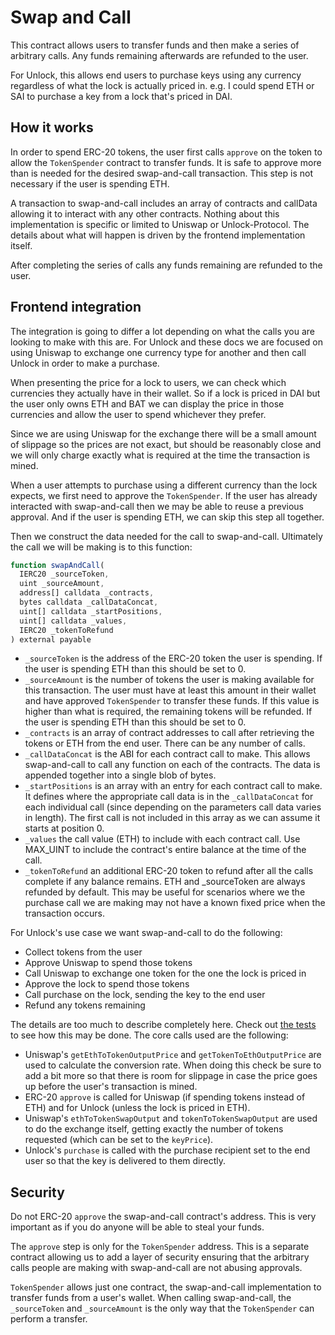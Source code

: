 # Swap and Call

This contract allows users to transfer funds and then make a series of arbitrary calls. Any funds remaining afterwards are refunded to the user.

For Unlock, this allows end users to purchase keys using any currency regardless of what the lock is actually priced in. e.g. I could spend ETH or SAI to purchase a key from a lock that's priced in DAI.

## How it works

In order to spend ERC-20 tokens, the user first calls `approve` on the token to allow the `TokenSpender` contract to transfer funds. It is safe to approve more than is needed for the desired swap-and-call transaction. This step is not necessary if the user is spending ETH.

A transaction to swap-and-call includes an array of contracts and callData allowing it to interact with any other contracts. Nothing about this implementation is specific or limited to Uniswap or Unlock-Protocol. The details about what will happen is driven by the frontend implementation itself.

After completing the series of calls any funds remaining are refunded to the user.

## Frontend integration

The integration is going to differ a lot depending on what the calls you are looking to make with this are. For Unlock and these docs we are focused on using Uniswap to exchange one currency type for another and then call Unlock in order to make a purchase.

When presenting the price for a lock to users, we can check which currencies they actually have in their wallet. So if a lock is priced in DAI but the user only owns ETH and BAT we can display the price in those currencies and allow the user to spend whichever they prefer.

Since we are using Uniswap for the exchange there will be a small amount of slippage so the prices are not exact, but should be reasonably close and we will only charge exactly what is required at the time the transaction is mined.

When a user attempts to purchase using a different currency than the lock expects, we first need to approve the `TokenSpender`. If the user has already interacted with swap-and-call then we may be able to reuse a previous approval. And if the user is spending ETH, we can skip this step all together.

Then we construct the data needed for the call to swap-and-call. Ultimately the call we will be making is to this function:

```javascript
function swapAndCall(
  IERC20 _sourceToken,
  uint _sourceAmount,
  address[] calldata _contracts,
  bytes calldata _callDataConcat,
  uint[] calldata _startPositions,
  uint[] calldata _values,
  IERC20 _tokenToRefund
) external payable
```

 - `_sourceToken` is the address of the ERC-20 token the user is spending. If the user is spending ETH than this should be set to 0.
 - `_sourceAmount` is the number of tokens the user is making available for this transaction. The user must have at least this amount in their wallet and have approved `TokenSpender` to transfer these funds. If this value is higher than what is required, the remaining tokens will be refunded. If the user is spending ETH than this should be set to 0.
 - `_contracts` is an array of contract addresses to call after retrieving the tokens or ETH from the end user. There can be any number of calls.
 - `_callDataConcat` is the ABI for each contract call to make. This allows swap-and-call to call any function on each of the contracts. The data is appended together into a single blob of bytes.
 - `_startPositions` is an array with an entry for each contract call to make. It defines where the appropriate call data is in the `_callDataConcat` for each individual call (since depending on the parameters call data varies in length). The first call is not included in this array as we can assume it starts at position 0.
 - `_values` the call value (ETH) to include with each contract call. Use MAX_UINT to include the contract's entire balance at the time of the call.
 - `_tokenToRefund` an additional ERC-20 token to refund after all the calls complete if any balance remains. ETH and _sourceToken are always refunded by default. This may be useful for scenarios where we the purchase call we are making may not have a known fixed price when the transaction occurs.

For Unlock's use case we want swap-and-call to do the following:
 - Collect tokens from the user
 - Approve Uniswap to spend those tokens
 - Call Uniswap to exchange one token for the one the lock is priced in
 - Approve the lock to spend those tokens
 - Call purchase on the lock, sending the key to the end user
 - Refund any tokens remaining

The details are too much to describe completely here. Check out [the tests](https://github.com/unlock-protocol/unlock/blob/master/smart-contract-extensions/test/uniswapAndCall.js) to see how this may be done. The core calls used are the following:

 - Uniswap's `getEthToTokenOutputPrice` and `getTokenToEthOutputPrice` are used to calculate the conversion rate. When doing this check be sure to add a bit more so that there is room for slippage in case the price goes up before the user's transaction is mined.
 - ERC-20 `approve` is called for Uniswap (if spending tokens instead of ETH) and for Unlock (unless the lock is priced in ETH).
 - Uniswap's `ethToTokenSwapOutput` and `tokenToTokenSwapOutput` are used to do the exchange itself, getting exactly the number of tokens requested (which can be set to the `keyPrice`).
 - Unlock's `purchase` is called with the purchase recipient set to the end user so that the key is delivered to them directly.

## Security

Do not ERC-20 `approve` the swap-and-call contract's address. This is very important as if you do anyone will be able to steal your funds.

The `approve` step is only for the `TokenSpender` address. This is a separate contract allowing us to add a layer of security ensuring that the arbitrary calls people are making with swap-and-call are not abusing approvals.

`TokenSpender` allows just one contract, the swap-and-call implementation to transfer funds from a user's wallet. When calling swap-and-call, the `_sourceToken` and `_sourceAmount` is the only way that the `TokenSpender` can perform a transfer.
